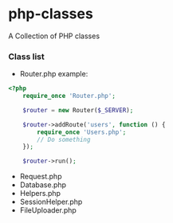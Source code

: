 # php-classes

A Collection of PHP classes

### Class list

- Router.php
  example:

```php
<?php
    require_once 'Router.php';

    $router = new Router($_SERVER);

    $router->addRoute('users', function () {
        require_once 'Users.php';
        // Do something
    });

    $router->run();

```

- Request.php
- Database.php
- Helpers.php
- SessionHelper.php
- FileUploader.php
